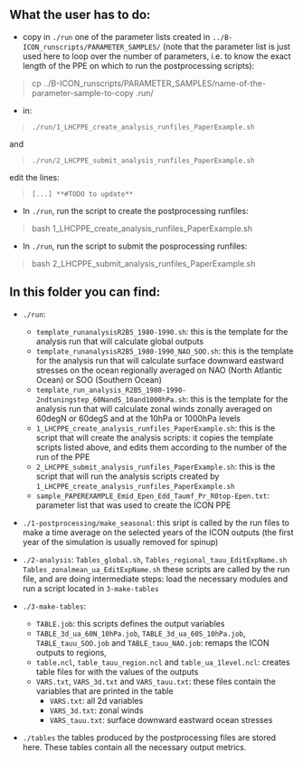 ## What the user has to do:

- copy in `./run` one of the parameter lists created in `../B-ICON_runscripts/PARAMETER_SAMPLES/` (note that the parameter list is just used here to loop over the number of parameters, i.e. to know the exact length of the PPE on which to run the postprocessing scripts):

> cp ../B-ICON_runscripts/PARAMETER_SAMPLES/name-of-the-parameter-sample-to-copy .run/


- in:
> `./run/1_LHCPPE_create_analysis_runfiles_PaperExample.sh`
 
 and

> `./run/2_LHCPPE_submit_analysis_runfiles_PaperExample.sh`

edit the lines:

> `[...] **#TODO to update**`

- In `./run`, run the script to create the postprocessing runfiles: 

> bash 1_LHCPPE_create_analysis_runfiles_PaperExample.sh

- In `./run`, run the script to submit the posprocessing runfiles: 

> bash 2_LHCPPE_submit_analysis_runfiles_PaperExample.sh

## In this folder you can find:

- `./run`:
   
    - `template_runanalysisR2B5_1980-1990.sh`: this is the template for the analysis run that will calculate global outputs
    - `template_runanalysisR2B5_1980-1990_NAO_SOO.sh`: this is the template for the analysis run that will calculate surface downward eastward stresses on the ocean regionally averaged on NAO (North Atlantic Ocean) or SOO (Southern Ocean)
    - `template_run_analysis_R2B5_1980-1990-2ndtuningstep_60NandS_10and1000hPa.sh`: this is the template for the analysis run that will calculate zonal winds zonally averaged on 60degN or 60degS and at the 10hPa or 1000hPa levels
    - `1_LHCPPE_create_analysis_runfiles_PaperExample.sh`: this is the script that will create the analysis scripts: it copies the template scripts listed above, and edits them according to the number of the run of the PPE
    - `2_LHCPPE_submit_analysis_runfiles_PaperExample.sh`: this is the script that will run the analysis scripts created by `1_LHCPPE_create_analysis_runfiles_PaperExample.sh`
    - `sample_PAPEREXAMPLE_Emid_Epen_Edd_Taumf_Pr_R0top-Epen.txt`: parameter list that was used to create the ICON PPE

- `./1-postprocessing/make_seasonal`: 
this sript is called by the run files to make a time average on the selected years of the ICON outputs (the first year of the simulation is usually removed for spinup)

- `./2-analysis`: `Tables_global.sh`, `Tables_regional_tauu_EditExpName.sh`  `Tables_zonalmean_ua_EditExpName.sh`
these scripts are called by the run file, and are doing intermediate steps: load the necessary modules and run a script located in `3-make-tables`

- `./3-make-tables`: 

    - `TABLE.job`: this scripts defines the output variables
    - `TABLE_3d_ua_60N_10hPa.job`, `TABLE_3d_ua_60S_10hPa.job`, `TABLE_tauu_SOO.job` and `TABLE_tauu_NAO.job`: remaps the ICON outputs to regions,
    - `table.ncl`, `table_tauu_region.ncl` and `table_ua_1level.ncl`: creates table files for with the values of the outputs 
    - `VARS.txt`, `VARS_3d.txt` and `VARS_tauu.txt`: these files contain the variables that are printed in the table
        - `VARS.txt`: all 2d variables
        - `VARS_3d.txt`: zonal winds
        - `VARS_tauu.txt`: surface downward eastward ocean stresses

- `./tables`
the tables produced by the postprocessing files are stored here. These tables contain all the necessary output metrics.

